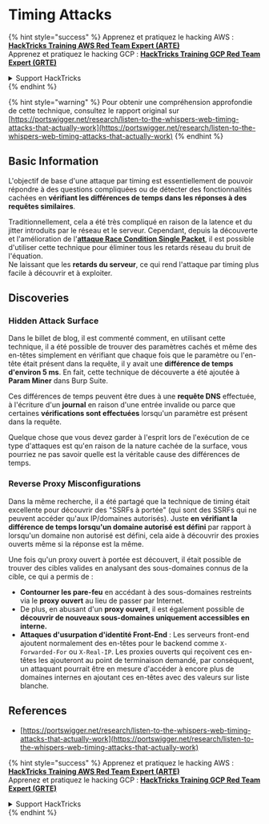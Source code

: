 # Timing Attacks

{% hint style="success" %}
Apprenez et pratiquez le hacking AWS :<img src="../.gitbook/assets/arte.png" alt="" data-size="line">[**HackTricks Training AWS Red Team Expert (ARTE)**](https://training.hacktricks.xyz/courses/arte)<img src="../.gitbook/assets/arte.png" alt="" data-size="line">\
Apprenez et pratiquez le hacking GCP : <img src="../.gitbook/assets/grte.png" alt="" data-size="line">[**HackTricks Training GCP Red Team Expert (GRTE)**<img src="../.gitbook/assets/grte.png" alt="" data-size="line">](https://training.hacktricks.xyz/courses/grte)

<details>

<summary>Support HackTricks</summary>

* Consultez les [**plans d'abonnement**](https://github.com/sponsors/carlospolop) !
* **Rejoignez le** 💬 [**groupe Discord**](https://discord.gg/hRep4RUj7f) ou le [**groupe telegram**](https://t.me/peass) ou **suivez-nous sur** **Twitter** 🐦 [**@hacktricks\_live**](https://twitter.com/hacktricks\_live)**.**
* **Partagez des astuces de hacking en soumettant des PR aux** [**HackTricks**](https://github.com/carlospolop/hacktricks) et [**HackTricks Cloud**](https://github.com/carlospolop/hacktricks-cloud) dépôts github.

</details>
{% endhint %}

{% hint style="warning" %}
Pour obtenir une compréhension approfondie de cette technique, consultez le rapport original sur [https://portswigger.net/research/listen-to-the-whispers-web-timing-attacks-that-actually-work](https://portswigger.net/research/listen-to-the-whispers-web-timing-attacks-that-actually-work)
{% endhint %}

## Basic Information

L'objectif de base d'une attaque par timing est essentiellement de pouvoir répondre à des questions compliquées ou de détecter des fonctionnalités cachées en **vérifiant les différences de temps dans les réponses à des requêtes similaires**.

Traditionnellement, cela a été très compliqué en raison de la latence et du jitter introduits par le réseau et le serveur. Cependant, depuis la découverte et l'amélioration de l'[**attaque Race Condition Single Packet**](race-condition.md#http-2-single-packet-attack-vs.-http-1.1-last-byte-synchronization), il est possible d'utiliser cette technique pour éliminer tous les retards réseau du bruit de l'équation.\
Ne laissant que les **retards du serveur**, ce qui rend l'attaque par timing plus facile à découvrir et à exploiter.

## Discoveries

### Hidden Attack Surface

Dans le billet de blog, il est commenté comment, en utilisant cette technique, il a été possible de trouver des paramètres cachés et même des en-têtes simplement en vérifiant que chaque fois que le paramètre ou l'en-tête était présent dans la requête, il y avait une **différence de temps d'environ 5 ms**. En fait, cette technique de découverte a été ajoutée à **Param Miner** dans Burp Suite.

Ces différences de temps peuvent être dues à une **requête DNS** effectuée, à l'écriture d'un **journal** en raison d'une entrée invalide ou parce que certaines **vérifications sont effectuées** lorsqu'un paramètre est présent dans la requête.

Quelque chose que vous devez garder à l'esprit lors de l'exécution de ce type d'attaques est qu'en raison de la nature cachée de la surface, vous pourriez ne pas savoir quelle est la véritable cause des différences de temps.

### Reverse Proxy Misconfigurations

Dans la même recherche, il a été partagé que la technique de timing était excellente pour découvrir des "SSRFs à portée" (qui sont des SSRFs qui ne peuvent accéder qu'aux IP/domaines autorisés). Juste **en vérifiant la différence de temps lorsqu'un domaine autorisé est défini** par rapport à lorsqu'un domaine non autorisé est défini, cela aide à découvrir des proxies ouverts même si la réponse est la même.

Une fois qu'un proxy ouvert à portée est découvert, il était possible de trouver des cibles valides en analysant des sous-domaines connus de la cible, ce qui a permis de :

* **Contourner les pare-feu** en accédant à des sous-domaines restreints via le **proxy ouvert** au lieu de passer par Internet.
* De plus, en abusant d'un **proxy ouvert**, il est également possible de **découvrir de nouveaux sous-domaines uniquement accessibles en interne.**
* **Attaques d'usurpation d'identité Front-End** : Les serveurs front-end ajoutent normalement des en-têtes pour le backend comme `X-Forwarded-For` ou `X-Real-IP`. Les proxies ouverts qui reçoivent ces en-têtes les ajouteront au point de terminaison demandé, par conséquent, un attaquant pourrait être en mesure d'accéder à encore plus de domaines internes en ajoutant ces en-têtes avec des valeurs sur liste blanche.

## References

* [https://portswigger.net/research/listen-to-the-whispers-web-timing-attacks-that-actually-work](https://portswigger.net/research/listen-to-the-whispers-web-timing-attacks-that-actually-work)

{% hint style="success" %}
Apprenez et pratiquez le hacking AWS :<img src="../.gitbook/assets/arte.png" alt="" data-size="line">[**HackTricks Training AWS Red Team Expert (ARTE)**](https://training.hacktricks.xyz/courses/arte)<img src="../.gitbook/assets/arte.png" alt="" data-size="line">\
Apprenez et pratiquez le hacking GCP : <img src="../.gitbook/assets/grte.png" alt="" data-size="line">[**HackTricks Training GCP Red Team Expert (GRTE)**<img src="../.gitbook/assets/grte.png" alt="" data-size="line">](https://training.hacktricks.xyz/courses/grte)

<details>

<summary>Support HackTricks</summary>

* Consultez les [**plans d'abonnement**](https://github.com/sponsors/carlospolop) !
* **Rejoignez le** 💬 [**groupe Discord**](https://discord.gg/hRep4RUj7f) ou le [**groupe telegram**](https://t.me/peass) ou **suivez-nous sur** **Twitter** 🐦 [**@hacktricks\_live**](https://twitter.com/hacktricks\_live)**.**
* **Partagez des astuces de hacking en soumettant des PR aux** [**HackTricks**](https://github.com/carlospolop/hacktricks) et [**HackTricks Cloud**](https://github.com/carlospolop/hacktricks-cloud) dépôts github.

</details>
{% endhint %}
